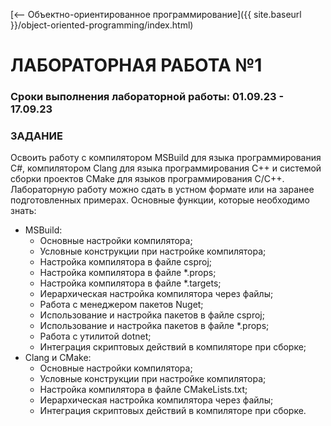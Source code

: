 [⟵ Объектно-ориентированное программирование]({{ site.baseurl }}/object-oriented-programming/index.html)

# **ЛАБОРАТОРНАЯ РАБОТА №1**

### **Сроки выполнения лабораторной работы: 01.09.23 - 17.09.23**

### **ЗАДАНИЕ**

Освоить работу с компилятором MSBuild для языка программирования C#, компилятором Clang для языка программирования C++ и системой сборки проектов CMake для языков программирования С/C++. Лабораторную работу можно сдать в устном формате или на заранее подготовленных примерах. Основные функции, которые необходимо знать:
*   MSBuild:
    *   Основные настройки компилятора;
    *   Условные конструкции при настройке компилятора;
    *   Настройка компилятора в файле csproj;
    *   Настройка компилятора в файле *.props;
    *   Настройка компилятора в файле *.targets;
    *   Иерархическая настройка компилятора через файлы;
    *   Работа с менеджером пакетов Nuget;
    *   Использование и настройка пакетов в файле csproj;
    *   Использование и настройка пакетов в файле *.props;
    *   Работа с утилитой dotnet;
    *   Интеграция скриптовых действий в компиляторе при сборке;
*   Clang и CMake:
    *   Основные настройки компилятора;
    *   Условные конструкции при настройке компилятора;
    *   Настройка компилятора в файле CMakeLists.txt;
    *   Иерархическая настройка компилятора через файлы;
    *   Интеграция скриптовых действий в компиляторе при сборке.
